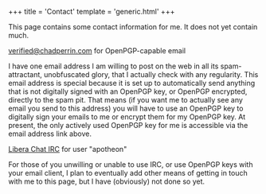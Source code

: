 +++
title = 'Contact'
template = 'generic.html'
+++

This page contains some contact information for me.  It does not yet contain much.

<a href="https://pgp.key-server.io/pks/lookup?op=get&search=0xF669FF3E3D35B8A5">verified@chadperrin.com</a> for OpenPGP-capable email

I have one email address I am willing to post on the web in all its spam-attractant, unobfuscated glory, that I actually check with any regularity.  This email address is special because it is set up to automatically send anything that is not digitally signed with an OpenPGP key, or OpenPGP encrypted, directly to the spam pit.  That means (if you want me to actually see any email you send to this address) you will have to use an OpenPGP key to digitally sign your emails to me or encrypt them for my OpenPGP key.  At present, the only actively used OpenPGP key for me is accessible via the email address link above.

<a href="https://web.libera.chat/">Libera Chat IRC</a> for user "apotheon"

For those of you unwilling or unable to use IRC, or use OpenPGP keys with your email client, I plan to eventually add other means of getting in touch with me to this page, but I have (obviously) not done so yet.

